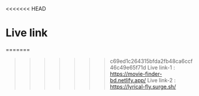 <<<<<<< HEAD
# Live link

=======
>>>>>>> c69ed1c264315bfda2fb48ca6ccf46c49e65f71d
Live link-1 : https://movie-finder-bd.netlify.app/
Live link-2 : https://lyrical-fly.surge.sh/

